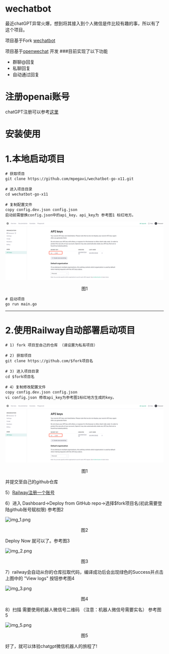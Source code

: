 # wechatbot
最近chatGPT异常火爆，想到将其接入到个人微信是件比较有趣的事，所以有了这个项目。

项目基于Fork [wechatbot](https://github.com/djun/wechatbot)   

项目基于[openwechat](https://github.com/eatmoreapple/openwechat)
开发
###目前实现了以下功能
 + 群聊@回复
 + 私聊回复
 + 自动通过回复
 
# 注册openai账号
chatGPT注册可以参考[这里](https://juejin.cn/post/7173447848292253704)

# 安装使用

# 1.本地启动项目
````
# 获取项目
git clone https://github.com/mpegavi/wechatbot-go-x11.git

# 进入项目目录
cd wechatbot-go-x11

# 复制配置文件
copy config.dev.json config.json
启动前需替换config.json中的api_key，api_key为 参考图1 标红地方。
````
![img.png](img.png)<center>图1</center>

```
# 启动项目
go run main.go
```
---------------

# 2.使用Railway自动部署启动项目
```
# 1) fork 项目至自己的仓库 （请设置为私有项目）

# 2) 获取项目
git clone https://github.com/$fork项目名

# 3) 进入项目目录
cd $fork项目名

# 4）复制修改配置文件
copy config.dev.json config.json
vi config.json 修改api_key为参考图1标红地方生成的key。
````
![img.png](img.png)<center>图1</center>

并提交至自己的github仓库

5）[Railway注册一个账号](https://railway.app/)

6）进入 Dashboard->Deploy from GitHub repo->选择$fork项目名(初此需要登陆github账号赋权限)
参考图2


![img_1.png](img_1.png)<center>图2</center>

Deploy Now 就可以了。参考图3



![img_2.png](img_2.png)<center>图3</center>

7）railway会自动从你的仓库拉取代码，编译成功后会出现绿色的Success并点击上图中的 "View logs" 按钮参考图4

![img_3.png](img_3.png) <center>图4</center>


8）扫描 需要使用机器人微信号二维码 （注意：机器人微信号需要实名） 参考图5

![img_5.png](img_5.png)<center>图5</center>


好了，就可以体验chatgpt微信机器人的旅程了!








